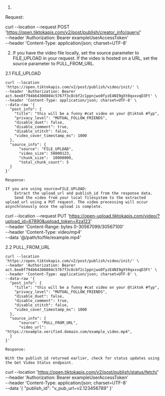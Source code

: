 1.
Request:

curl --location --request POST 'https://open.tiktokapis.com/v2/post/publish/creator_info/query/' \
--header 'Authorization: Bearer exampleUserAccessToken' \
--header 'Content-Type: application/json; charset=UTF-8'

2.
    If you have the video file locally, set the source parameter to FILE_UPLOAD in your request.
    If the video is hosted on a URL, set the source parameter to PULL_FROM_URL.
    
    
2.1 FILE_UPLOAD

```
curl --location 'https://open.tiktokapis.com/v2/post/publish/video/init/' \
--header 'Authorization: Bearer act.6ee8f794b64300804c5767f3c8cbf2c1ppnjwo0fyzE4NI9gXt0qxxvqD3Ft' \
--header 'Content-Type: application/json; charset=UTF-8' \
--data-raw '{
  "post_info": {
    "title": "this will be a funny #cat video on your @tiktok #fyp",
    "privacy_level": "MUTUAL_FOLLOW_FRIENDS",
    "disable_duet": false,
    "disable_comment": true,
    "disable_stitch": false,
    "video_cover_timestamp_ms": 1000
  },
  "source_info": {
      "source": "FILE_UPLOAD",
      "video_size": 50000123,
      "chunk_size":  10000000,
      "total_chunk_count": 5
  }
}'

Response:
```

    If you are using source=FILE_UPLOAD:
        Extract the upload_url and publish_id from the response data.
        Send the video from your local filesystem to the extracted upload_url using a PUT request. The video processing will occur asynchronously once the upload is complete.

curl --location --request PUT 'https://open-upload.tiktokapis.com/video/?upload_id=67890&upload_token=Xza123' \
--header 'Content-Range: bytes 0-30567099/30567100' \
--header 'Content-Type: video/mp4' \
--data '@/path/to/file/example.mp4'




2.2 PULL_FROM_URL

```
curl --location 'https://open.tiktokapis.com/v2/post/publish/video/init/' \
--header 'Authorization: Bearer act.6ee8f794b64300804c5767f3c8cbf2c1ppnjwo0fyzE4NI9gXt0qxxvqD3Ft' \
--header 'Content-Type: application/json; charset=UTF-8' \
--data-raw '{
  "post_info": {
    "title": "this will be a funny #cat video on your @tiktok #fyp",
    "privacy_level": "MUTUAL_FOLLOW_FRIENDS",
    "disable_duet": false,
    "disable_comment": true,
    "disable_stitch": false,
    "video_cover_timestamp_ms": 1000
  },
  "source_info": {
      "source": "PULL_FROM_URL",
      "video_url": "https://example.verified.domain.com/example_video.mp4",
  }
}'

Response:
```



    With the publish_id returned earlier, check for status updates using the Get Video Status endpoint.

curl --location 'https://open.tiktokapis.com/v2/post/publish/status/fetch/' \
--header 'Authorization: Bearer exampleUserAccessToken' \
--header 'Content-Type: application/json; charset=UTF-8' \
--data '{
    "publish_id": "v_pub_url~v2.123456789"
}'

